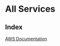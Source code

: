 All Services
===========
Index
--------
[AWS Documentation][a]

[a]: https://docs.aws.amazon.com/en_us/index.html
